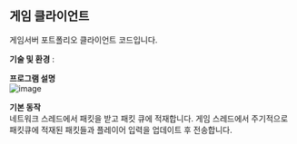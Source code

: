 ## 게임 클라이언트
게임서버 포트폴리오 클라이언트 코드입니다.<br/>

**기술 및 환경** : <br/>

**프로그램 설명**<br/>
![image](https://github.com/seejh/UnrealClient/assets/152791315/741f6b13-3db3-406b-951d-e2ae81100b68)
<br/>

**기본 동작**<br/>
네트워크 스레드에서 패킷을 받고 패킷 큐에 적재합니다. 게임 스레드에서 주기적으로 패킷큐에 적재된 패킷들과 플레이어 입력을 업데이트 후 전송합니다.



